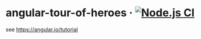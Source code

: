 # angular-tour-of-heroes &middot; [![Node.js CI](https://github.com/hofiorg/angular_tour_of_heroes/actions/workflows/node.js.yml/badge.svg)](https://github.com/hofiorg/angular_tour_of_heroes/actions/workflows/node.js.yml)

see <https://angular.io/tutorial>
